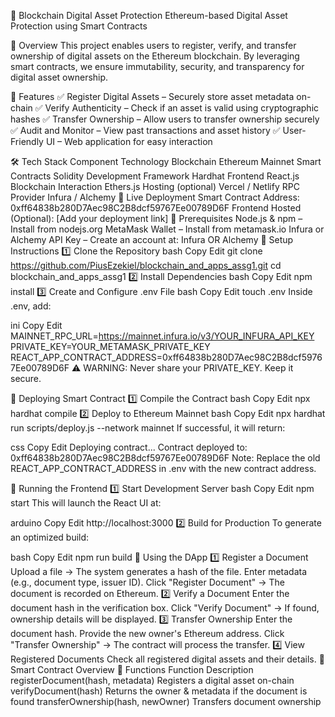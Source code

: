 📜 Blockchain Digital Asset Protection
Ethereum-based Digital Asset Protection using Smart Contracts

🚀 Overview
This project enables users to register, verify, and transfer ownership of digital assets on the Ethereum blockchain. By leveraging smart contracts, we ensure immutability, security, and transparency for digital asset ownership.

📌 Features
✅ Register Digital Assets – Securely store asset metadata on-chain
✅ Verify Authenticity – Check if an asset is valid using cryptographic hashes
✅ Transfer Ownership – Allow users to transfer ownership securely
✅ Audit and Monitor – View past transactions and asset history
✅ User-Friendly UI – Web application for easy interaction

🛠️ Tech Stack
Component	Technology
Blockchain	Ethereum Mainnet
Smart Contracts	Solidity
Development Framework	Hardhat
Frontend	React.js
Blockchain Interaction	Ethers.js
Hosting (optional)	Vercel / Netlify
RPC Provider	Infura / Alchemy
📌 Live Deployment
Smart Contract Address: 0xff64838b280D7Aec98C2B8dcf59767Ee00789D6F
Frontend Hosted (Optional): [Add your deployment link]
📌 Prerequisites
Node.js & npm – Install from nodejs.org
MetaMask Wallet – Install from metamask.io
Infura or Alchemy API Key – Create an account at:
Infura OR
Alchemy
📌 Setup Instructions
1️⃣ Clone the Repository
bash
Copy
Edit
git clone https://github.com/PiusEzekiel/blockchain_and_apps_assg1.git
cd blockchain_and_apps_assg1
2️⃣ Install Dependencies
bash
Copy
Edit
npm install
3️⃣ Create and Configure .env File
bash
Copy
Edit
touch .env
Inside .env, add:

ini
Copy
Edit
MAINNET_RPC_URL=https://mainnet.infura.io/v3/YOUR_INFURA_API_KEY
PRIVATE_KEY=YOUR_METAMASK_PRIVATE_KEY
REACT_APP_CONTRACT_ADDRESS=0xff64838b280D7Aec98C2B8dcf59767Ee00789D6F
⚠️ WARNING: Never share your PRIVATE_KEY. Keep it secure.

📌 Deploying Smart Contract
1️⃣ Compile the Contract
bash
Copy
Edit
npx hardhat compile
2️⃣ Deploy to Ethereum Mainnet
bash
Copy
Edit
npx hardhat run scripts/deploy.js --network mainnet
If successful, it will return:

css
Copy
Edit
Deploying contract...
Contract deployed to: 0xff64838b280D7Aec98C2B8dcf59767Ee00789D6F
Note: Replace the old REACT_APP_CONTRACT_ADDRESS in .env with the new contract address.

📌 Running the Frontend
1️⃣ Start Development Server
bash
Copy
Edit
npm start
This will launch the React UI at:

arduino
Copy
Edit
http://localhost:3000
2️⃣ Build for Production
To generate an optimized build:

bash
Copy
Edit
npm run build
📌 Using the DApp
1️⃣ Register a Document
Upload a file → The system generates a hash of the file.
Enter metadata (e.g., document type, issuer ID).
Click "Register Document" → The document is recorded on Ethereum.
2️⃣ Verify a Document
Enter the document hash in the verification box.
Click "Verify Document" → If found, ownership details will be displayed.
3️⃣ Transfer Ownership
Enter the document hash.
Provide the new owner's Ethereum address.
Click "Transfer Ownership" → The contract will process the transfer.
4️⃣ View Registered Documents
Check all registered digital assets and their details.
📌 Smart Contract Overview
🔹 Functions
Function	Description
registerDocument(hash, metadata)	Registers a digital asset on-chain
verifyDocument(hash)	Returns the owner & metadata if the document is found
transferOwnership(hash, newOwner)	Transfers document ownership